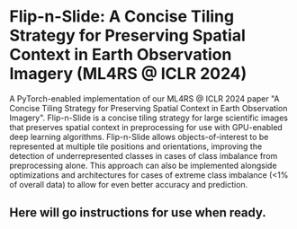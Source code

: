 # Flip-n-Slide: A Concise Tiling Strategy for Preserving Spatial Context in Earth Observation Imagery (ML4RS @ ICLR 2024)

A PyTorch-enabled implementation of our ML4RS @ ICLR 2024 paper "A Concise Tiling Strategy for Preserving Spatial Context in Earth Observation Imagery". Flip-n-Slide is a concise tiling strategy for large scientific images that preserves spatial context in preprocessing for use with GPU-enabled deep learning algorithms. Flip-n-Slide allows objects-of-interest to be represented at multiple tile positions and orientations, improving the detection of underrepresented classes in cases of class imbalance from preprocessing alone. This approach can also be implemented alongside optimizations and architectures for cases of extreme class imbalance (<1% of overall data) to allow for even better accuracy and prediction.

## Here will go instructions for use when ready.
